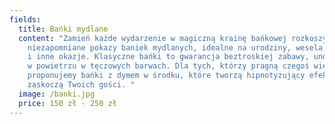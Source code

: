 ```yaml
---
fields:
  title: Bańki mydlane
  content: "Zamień każde wydarzenie w magiczną krainę bańkowej rozkoszy! Oferujemy
    niezapomniane pokazy baniek mydlanych, idealne na urodziny, wesela, pikniki
    i inne okazje. Klasyczne bańki to gwarancja beztroskiej zabawy, unoszące się
    w powietrzu w tęczowych barwach. Dla tych, którzy pragną czegoś więcej,
    proponujemy bańki z dymem w środku, które tworzą hipnotyzujący efekt i
    zaskoczą Twoich gości. "
  image: /banki.jpg
  price: 150 zł - 250 zł
---
```


